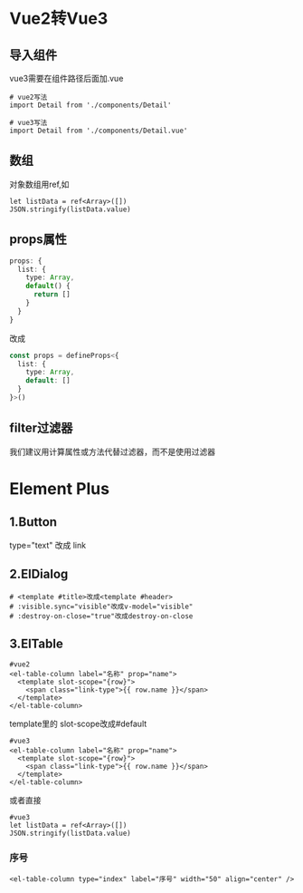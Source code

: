 # Vue2转Vue3
## 导入组件
vue3需要在组件路径后面加.vue
```vue
# vue2写法
import Detail from './components/Detail'

# vue3写法
import Detail from './components/Detail.vue'
```

## 数组
对象数组用ref,如
```vue
let listData = ref<Array>([])
JSON.stringify(listData.value)
```

## props属性
```ts
props: {
  list: {
    type: Array,
    default() {
      return []
    }
  }
}
```
改成
```ts
const props = defineProps<{
  list: {
    type: Array,
    default: []
  }
}>()
```

## filter过滤器
我们建议用计算属性或方法代替过滤器，而不是使用过滤器

# Element Plus
## 1.Button
type="text" 改成 link

## 2.ElDialog
```vue
# <template #title>改成<template #header>
# :visible.sync="visible"改成v-model="visible"
# :destroy-on-close="true"改成destroy-on-close
```

## 3.ElTable
```vue
#vue2
<el-table-column label="名称" prop="name">
  <template slot-scope="{row}">
    <span class="link-type">{{ row.name }}</span>
  </template>
</el-table-column>
```

template里的 slot-scope改成#default

```vue
#vue3
<el-table-column label="名称" prop="name">
  <template slot-scope="{row}">
    <span class="link-type">{{ row.name }}</span>
  </template>
</el-table-column>
```

或者直接

```vue
#vue3
let listData = ref<Array>([])
JSON.stringify(listData.value)
```

### 序号
```vue
<el-table-column type="index" label="序号" width="50" align="center" />
```